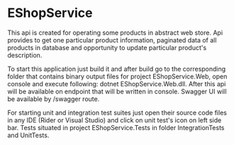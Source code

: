 # EShopService

  This api is created for operating some products in abstract web store. Api provides to get one particular product information, paginated data of all products in database and opportunity to update particular product's description.
  
  To start this application just build it and after build go to the corresponding folder that contains binary output files for project EShopService.Web, open console and execute following: dotnet EShopService.Web.dll. After this api will be available on endpoint that will be written in console. Swagger UI will be available by /swagger route.
  
  For starting unit and integration test suites just open their source code files in any IDE (Rider or Visual Studio) and click on unit test's icon on left side bar. Tests situated in project EShopService.Tests in folder IntegrationTests and UnitTests.
